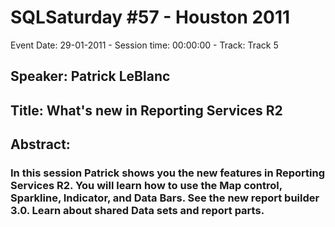# SQLSaturday #57 - Houston 2011
Event Date: 29-01-2011 - Session time: 00:00:00 - Track: Track 5
## Speaker: Patrick LeBlanc
## Title: What's new in Reporting Services R2
## Abstract:
### In this session Patrick shows you the new features in Reporting Services R2. You will learn how to use the Map control, Sparkline, Indicator, and Data Bars. See the new report builder 3.0. Learn about shared Data sets and report parts. 
